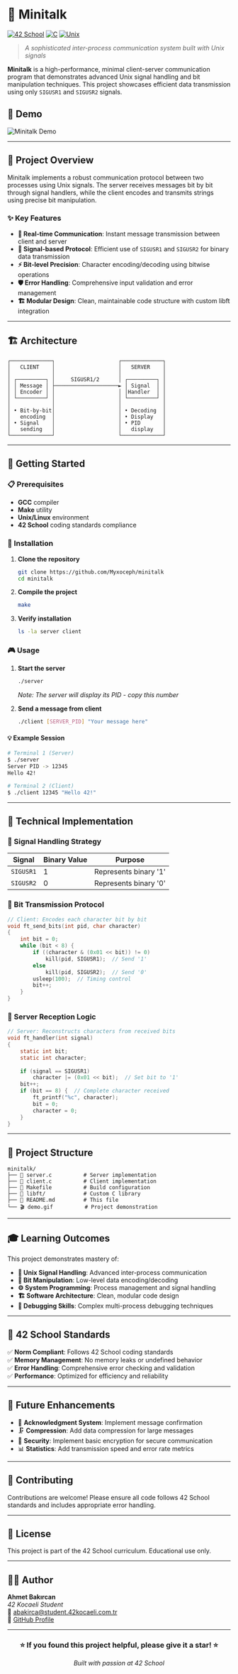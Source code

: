 # 🚀 Minitalk

[![42 School](https://img.shields.io/badge/42-School-000000?style=flat-square&logo=42&logoColor=white)](https://42.fr/)
[![C](https://img.shields.io/badge/C-00599C?style=flat-square&logo=c&logoColor=white)](https://en.wikipedia.org/wiki/C_(programming_language))
[![Unix](https://img.shields.io/badge/Unix-Signals-red?style=flat-square)](https://en.wikipedia.org/wiki/Unix_signal)

> *A sophisticated inter-process communication system built with Unix signals*

**Minitalk** is a high-performance, minimal client-server communication program that demonstrates advanced Unix signal handling and bit manipulation techniques. This project showcases efficient data transmission using only `SIGUSR1` and `SIGUSR2` signals.

## 📸 Demo

<!-- Add your demonstration GIF here -->
![Minitalk Demo](https://media2.giphy.com/media/v1.Y2lkPTc5MGI3NjExaTBja2txaHEwNWwxdDUwdXprMDQzZ3N6OGQzaHVsY3JnOGJyeWlheSZlcD12MV9pbnRlcm5hbF9naWZfYnlfaWQmY3Q9Zw/P7fS5EQyHLtSxV9vJh/giphy.gif)

---

## 🎯 Project Overview

Minitalk implements a robust communication protocol between two processes using Unix signals. The server receives messages bit by bit through signal handlers, while the client encodes and transmits strings using precise bit manipulation.

### ✨ Key Features

- **🔄 Real-time Communication**: Instant message transmission between client and server
- **🎯 Signal-based Protocol**: Efficient use of `SIGUSR1` and `SIGUSR2` for binary data transmission
- **⚡ Bit-level Precision**: Character encoding/decoding using bitwise operations
- **🛡️ Error Handling**: Comprehensive input validation and error management
- **🏗️ Modular Design**: Clean, maintainable code structure with custom libft integration

---

## 🏗️ Architecture

```
┌─────────────┐                    ┌─────────────┐
│   CLIENT    │                    │   SERVER    │
│             │                    │             │
│ ┌─────────┐ │     SIGUSR1/2      │ ┌─────────┐ │
│ │ Message │ ├────────────────────► │ Signal  │ │
│ │ Encoder │ │                    │ │Handler  │ │
│ └─────────┘ │                    │ └─────────┘ │
│             │                    │             │
│ • Bit-by-bit│                    │ • Decoding  │
│   encoding  │                    │ • Display   │
│ • Signal    │                    │ • PID       │
│   sending   │                    │   display   │
└─────────────┘                    └─────────────┘
```

---

## 🚀 Getting Started

### 📋 Prerequisites

- **GCC** compiler
- **Make** utility
- **Unix/Linux** environment
- **42 School** coding standards compliance

### 🔧 Installation

1. **Clone the repository**
   ```bash
   git clone https://github.com/Myxoceph/minitalk
   cd minitalk
   ```

2. **Compile the project**
   ```bash
   make
   ```

3. **Verify installation**
   ```bash
   ls -la server client
   ```

### 🎮 Usage

1. **Start the server**
   ```bash
   ./server
   ```
   *Note: The server will display its PID - copy this number*

2. **Send a message from client**
   ```bash
   ./client [SERVER_PID] "Your message here"
   ```

#### 💡 Example Session

```bash
# Terminal 1 (Server)
$ ./server
Server PID -> 12345
Hello 42!

# Terminal 2 (Client)
$ ./client 12345 "Hello 42!"
```

---

## 🔧 Technical Implementation

### 🎯 Signal Handling Strategy

| Signal | Binary Value | Purpose |
|--------|-------------|---------|
| `SIGUSR1` | 1 | Represents binary '1' |
| `SIGUSR2` | 0 | Represents binary '0' |

### 🔀 Bit Transmission Protocol

```c
// Client: Encodes each character bit by bit
void ft_send_bits(int pid, char character)
{
    int bit = 0;
    while (bit < 8) {
        if ((character & (0x01 << bit)) != 0)
            kill(pid, SIGUSR1);  // Send '1'
        else
            kill(pid, SIGUSR2);  // Send '0'
        usleep(100);  // Timing control
        bit++;
    }
}
```

### 📡 Server Reception Logic

```c
// Server: Reconstructs characters from received bits
void ft_handler(int signal)
{
    static int bit;
    static int character;
    
    if (signal == SIGUSR1)
        character |= (0x01 << bit);  // Set bit to '1'
    bit++;
    if (bit == 8) {  // Complete character received
        ft_printf("%c", character);
        bit = 0;
        character = 0;
    }
}
```

---

## 📁 Project Structure

```
minitalk/
├── 📄 server.c          # Server implementation
├── 📄 client.c          # Client implementation
├── 📄 Makefile          # Build configuration
├── 📂 libft/            # Custom C library
├── 📄 README.md         # This file
└── 🎬 demo.gif          # Project demonstration
```

---

## 🎓 Learning Outcomes

This project demonstrates mastery of:

- **📡 Unix Signal Handling**: Advanced inter-process communication
- **🔢 Bit Manipulation**: Low-level data encoding/decoding
- **⚙️ System Programming**: Process management and signal handling
- **🏗️ Software Architecture**: Clean, modular code design
- **🐛 Debugging Skills**: Complex multi-process debugging techniques

---

## 🌟 42 School Standards

✅ **Norm Compliant**: Follows 42 School coding standards  
✅ **Memory Management**: No memory leaks or undefined behavior  
✅ **Error Handling**: Comprehensive error checking and validation  
✅ **Performance**: Optimized for efficiency and reliability  

---

## 🔮 Future Enhancements

- 🔄 **Acknowledgment System**: Implement message confirmation
- 🗜️ **Compression**: Add data compression for large messages
- 🔐 **Security**: Implement basic encryption for secure communication
- 📊 **Statistics**: Add transmission speed and error rate metrics

---

## 🤝 Contributing

Contributions are welcome! Please ensure all code follows 42 School standards and includes appropriate error handling.

---

## 📝 License

This project is part of the 42 School curriculum. Educational use only.

---

## 👨‍💻 Author

**Ahmet Bakırcan**  
*42 Kocaeli Student*  
📧 abakirca@student.42kocaeli.com.tr  
🔗 [GitHub Profile](https://github.com/abakirca)

---

<div align="center">
  <h3>⭐ If you found this project helpful, please give it a star! ⭐</h3>
  <p><i>Built with passion at 42 School</i></p>
</div>
